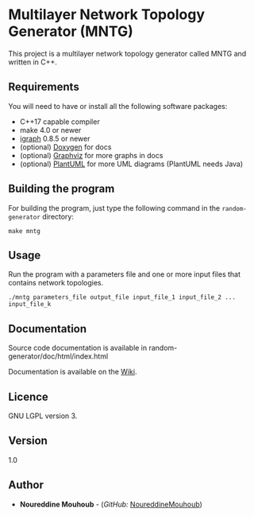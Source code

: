 # Multilayer Network Topology Generator (MNTG)

This project is a multilayer network topology generator called MNTG and written in C++.

## Requirements

You will need to have or install all the following software packages:

* C++17 capable compiler
* make 4.0 or newer
* [igraph](https://igraph.org/c/) 0.8.5 or newer
* (optional) [Doxygen](https://www.doxygen.nl/) for docs
* (optional) [Graphviz](https://graphviz.org/) for more graphs in docs
* (optional) [PlantUML](https://plantuml.com/) for more UML diagrams (PlantUML needs Java)

## Building the program

For building the program, just type the following command in the `random-generator` directory:

```
make mntg
```

## Usage 

Run the program with a parameters file and one or more input files that contains network topologies.

```
./mntg parameters_file output_file input_file_1 input_file_2 ... input_file_k

```

## Documentation
<!---
Use the following command to run the automated documentation for this project:

```
make doc
./doc
```

-->

Source code documentation is available in random-generator/doc/html/index.html

Documentation is available on the [Wiki](https://gitub.u-bordeaux.fr/hera/random-generator/-/wikis/home).

## Licence

GNU LGPL version 3.

## Version

1.0

## Author

* **Noureddine Mouhoub** - (*GitHub:* [NoureddineMouhoub](https://github.com/nmouhoub))
